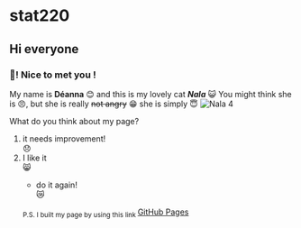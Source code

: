 # stat220
## Hi everyone
### 👋! Nice to met you ! 

My name is **Déanna** 😊 and this is my lovely cat ***Nala*** :smiley_cat: You might think she is 😠, but she is really ~~not angry~~ 😁 she is simply 😇
![Nala 4](https://user-images.githubusercontent.com/126633684/222025927-a74dd452-490b-488d-80cf-02ba7c0ec7d6.jpg)

What do you think about my page?
<ol>
  <li>it needs improvement!</li> 😞
  <li>I like it</li> 😸

 * do it again!</li>  😿
  
  
  

<sub> P.S. I built my page by using this link </sub> [GitHub Pages](https://github.com)

